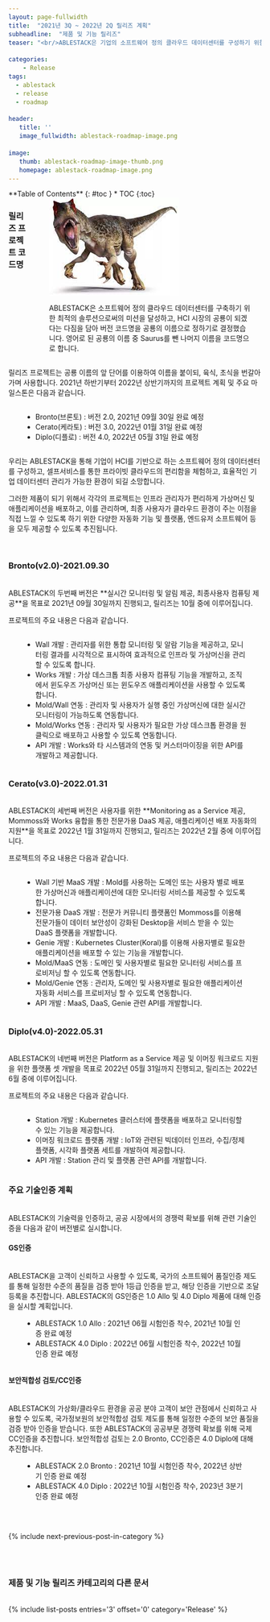 ```yaml
---
layout: page-fullwidth
title:  "2021년 3Q ~ 2022년 2Q 릴리즈 계획"
subheadline:  "제품 및 기능 릴리즈"
teaser: "<br/>ABLESTACK은 기업의 소프트웨어 정의 클라우드 데이터센터를 구성하기 위한 최적의 플랫폼입니다. SDDC를 구현하기 위한 모든 기능을 제공하기 위한 우리의 계획을 파트너 및 고객과 공유하고, 체계적인 릴리즈가 이루어질 수 있도록 ABLESTACK 1.0 Allo 릴리즈 이후, 2022년 상반기까지의 릴리즈 및 인증계획을 공개합니다."

categories:
    - Release
tags:
  - ablestack
  - release
  - roadmap

header:
   title: ''
   image_fullwidth: ablestack-roadmap-image.png

image:
   thumb: ablestack-roadmap-image-thumb.png
   homepage: ablestack-roadmap-image.png
---
```


<div class="row">
<div class="medium-4 medium-push-8 columns" markdown="1">
  <div class="panel radius" markdown="1">
  **Table of Contents**
  {: #toc }
  *  TOC
  {:toc}
  </div>
</div><!-- /.medium-4.columns -->

<div class="medium-8 medium-pull-4 columns" markdown="1">

### 릴리즈 프로젝트 코드명
<br/>
<div class="row">
   <div class="small-4 columns">
      <img src="/images/allosaurus-img.jpeg">
   </div>
   <div class="small-8 columns">
      <p>
        ABLESTACK은 소프트웨어 정의 클라우드 데이터센터를 구축하기 위한 최적의 솔루션으로써의 미션을 달성하고, HCI 시장의 공룡이 되겠다는 다짐을 담아 버전 코드명을 공룡의 이름으로 정하기로 결정했습니다. 영어로 된 공룡의 이름 중 Saurus를 뺀 나머지 이름을 코드명으로 합니다. 
      </p>
   </div>
</div>
<br/>

</div>
</div>

릴리즈 프로젝트는 공룡 이름의 앞 단어를 이용하여 이름을 붙이되, 육식, 초식을 번갈아가며 사용합니다. 2021년 하반기부터 2022년 상반기까지의 프로젝트 계획 및 주요 마일스톤은 다음과 같습니다. 

<div class="row">
  <div class="medium-12 column" style="padding:0 30px;">
    <p>
      <ul>
        <li>Bronto(브론토) : 버전 2.0, 2021년 09월 30일 완료 예정</li>
        <li>Cerato(케라토) : 버전 3.0, 2022년 01월 31일 완료 예정</li>
        <li>Diplo(디플로) : 버전 4.0, 2022년 05월 31일 완료 예정</li>
      </ul>
    </p>
  </div>
</div>


우리는 ABLESTACK을 통해 기업이 HCI를 기반으로 하는 소프트웨어 정의 데이터센터를 구성하고, 셀프서비스를 통한 프라이빗 클라우드의 편리함을 체험하고, 효율적인 기업 데이터센터 관리가 가능한 환경이 되길 소망합니다. 

그러한 제품이 되기 위해서 각각의 프로젝트는 인프라 관리자가 편리하게 가상머신 및 애플리케이션을 배포하고, 이를 관리하며, 최종 사용자가 클라우드 환경이 주는 이점을 직접 느낄 수 있도록 하기 위한 다양한 자동화 기능 및 플랫폼, 엔드유저 소프트웨어 등을 모두 제공할 수 있도록 추진됩니다.  

<br/>

### Bronto(v2.0)-2021.09.30
<br/>
ABLESTACK의 두번째 버전은 **실시간 모니터링 및 알림 제공, 최종사용자 컴퓨팅 제공**을 목표로 2021년 09월 30일까지 진행되고, 릴리즈는 10월 중에 이루어집니다. 

프로젝트의 주요 내용은 다음과 같습니다. 

<div class="row">
  <div class="medium-12 column" style="padding:0 30px;">
    <p>
      <ul>
        <li>Wall 개발 : 관리자를 위한 통합 모니터링 및 알람 기능을 제공하고, 모니터링 결과를 시각적으로 표시하여 효과적으로 인프라 및 가상머신을 관리할 수 있도록 합니다. </li>
        <li>Works 개발 : 가상 데스크톱 최종 사용자 컴퓨팅 기능을 개발하고, 조직에서 윈도우즈 가상머신 또는 윈도우즈 애플리케이션을 사용할 수 있도록 합니다.</li>
        <li>Mold/Wall 연동 : 관리자 및 사용자가 실행 중인 가상머신에 대한 실시간 모니터링이 가능하도록 연동합니다.</li>
        <li>Mold/Works 연동 : 관리자 및 사용자가 필요한 가상 데스크톱 환경을 원클릭으로 배포하고 사용할 수 있도록 연동합니다. </li>
        <li>API 개발 : Works와 타 시스템과의 연동 및 커스터마이징을 위한 API를 개발하고 제공합니다.  </li>
      </ul>
    </p>
  </div>
</div>

### Cerato(v3.0)-2022.01.31
<br/>
ABLESTACK의 세번째 버전은 사용자를 위한 **Monitoring as a Service 제공, Mommoss와 Works 융합을 통한 전문가용 DaaS 제공, 애플리케이션 배포 자동화의 지원**을 목표로 2022년 1월 31일까지 진행되고, 릴리즈는 2022년 2월 중에 이루어집니다.  

프로젝트의 주요 내용은 다음과 같습니다. 

<div class="row">
  <div class="medium-12 column" style="padding:0 30px;">
    <p>
      <ul>
        <li>Wall 기반 MaaS 개발 : Mold를 사용하는 도메인 또는 사용자 별로 배포한 가상머신과 애플리케이션에 대한 모니터링 서비스를 제공할 수 있도록 합니다. </li>
        <li>전문가용 DaaS 개발 : 전문가 커뮤니티 플랫폼인 Mommoss를 이용해 전문가들이 데이터 보안성이 강화된 Desktop을 서비스 받을 수 있는 DaaS 플랫폼을 개발합니다. </li>
        <li>Genie 개발 : Kubernetes Cluster(Koral)를 이용해 사용자별로 필요한 애플리케이션을 배포할 수 있는 기능을 개발합니다.</li>
        <li>Mold/MaaS 연동 : 도메인 및 사용자별로 필요한 모니터링 서비스를 프로비저닝 할 수 있도록 연동합니다.</li>
        <li>Mold/Genie 연동 : 관리자, 도메인 및 사용자별로 필요한 애플리케이션 자동화 서비스를 프로비저닝 할 수 있도록 연동합니다.</li>
        <li>API 개발 : MaaS, DaaS, Genie 관련 API를 개발합니다.</li>
      </ul>
    </p>
  </div>
</div>

### Diplo(v4.0)-2022.05.31
<br/>
ABLESTACK의 네번째 버전은 Platform as a Service 제공 및 이머징 워크로드 지원을 위한 플랫폼 셋 개발을 목표로 2022년 05월 31일까지 진행되고, 릴리즈는 2022년 6월 중에 이루어집니다. 

프로젝트의 주요 내용은 다음과 같습니다. 

<div class="row">
  <div class="medium-12 column" style="padding:0 30px;">
    <p>
      <ul>
        <li>Station 개발 : Kubernetes 클러스터에 플랫폼을 배포하고 모니터링할 수 있는 기능을 제공합니다.</li>
        <li>이머징 워크로드 플랫폼 개발 : IoT와 관련된 빅데이터 인프라, 수집/정제 플랫폼, 시각화 플랫폼 세트를 개발하여 제공합니다.</li>
        <li>API 개발 : Station 관리 및 플랫폼 관련 API를 개발합니다.  </li>
      </ul>
    </p>
  </div>
</div>


### 주요 기술인증 계획
<br/>
ABLESTACK의 기술력을 인증하고, 공공 시장에서의 경쟁력 확보를 위해 관련 기술인증을 다음과 같이 버전별로 실시합니다. 

#### GS인증
<br/>
ABLESTACK을 고객이 신뢰하고 사용할 수 있도록, 국가의 소프트웨어 품질인증 제도를 통해 일정한 수준의 품질을 검증 받아 1등급 인증을 받고, 해당 인증을 기반으로 조달 등록을 추진합니다. ABLESTACK의 GS인증은 1.0 Allo 및 4.0 Diplo 제품에 대해 인증을 실시할 계획입니다. 

<div class="row">
  <div class="medium-12 column" style="padding:0 30px;">
    <p>
      <ul>
        <li>ABLESTACK 1.0 Allo : 2021년 06월 시험인증 착수, 2021년 10월 인증 완료 예정</li>
        <li>ABLESTACK 4.0 Diplo : 2022년 06월 시험인증 착수, 2022년 10월 인증 완료 예정</li>
      </ul>
    </p>
  </div>
</div>

#### 보안적합성 검토/CC인증
<br/>
ABLESTACK의 가상화/클라우드 환경을  공공 분야 고객이 보안 관점에서 신뢰하고 사용할 수 있도록, 국가정보원의 보안적합성 검토 제도를 통해 일정한 수준의 보안 품질을 검증 받아 인증을 받습니다. 또한 ABLESTACK의 공공부문 경쟁력 확보를 위해 국제 CC인증을 추진합니다. 보안적합성 검토는 2.0 Bronto, CC인증은 4.0 Diplo에 대해 추진합니다. 

<div class="row">
  <div class="medium-12 column" style="padding:0 30px;">
    <p>
      <ul>
        <li>ABLESTACK 2.0 Bronto : 2021년 10월 시험인증 착수, 2022년 상반기 인증 완료 예정</li>
        <li>ABLESTACK 4.0 Diplo : 2022년 10월 시험인증 착수, 2023년 3분기 인증 완료 예정</li>
      </ul>
    </p>
  </div>
</div>


<br/><br/>
{% include next-previous-post-in-category %}

<br/><br/>
<h3>제품 및 기능 릴리즈 카테고리의 다른 문서</h3>
<br/>
{% include list-posts entries='3' offset='0' category='Release' %}